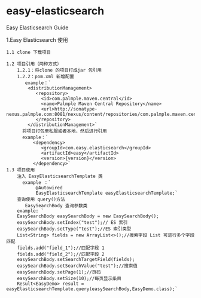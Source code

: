 # easy-elasticsearch
Easy Elasticsearch Guide

1.Easy Elasticsearch 使用

    1.1 clone 下载项目
    
    1.2 项目引用（两种方式）
        1.2.1：将clone 的项目打成jar 包引用
        1.2.2：pom.xml 新增配置
           example：`
            <distributionManagement>
               <repository>
                 <id>com.palmple.maven.central</id>
                 <name>Palmple Maven Central Repository</name>
                 <url>http://sonatype-nexus.palmple.com:8081/nexus/content/repositories/com.palmple.maven.central</url>
               </repository>
            </distributionManagement>`
          将项目打包至私服或者本地，然后进行引用
          example：`
              <dependency>
                 <groupId>com.easy.elasticsearch</groupId>
                 <artifactId>easy</artifactId>
                 <version>{version}</version>
              </dependency>`
    1.3 项目使用
        注入 EasyElasticsearchTemplate 类
          example ：`
               @Autowired
               EasyElasticsearchTemplate easyElasticsearchTemplate;`
        查询使用 query()方法
           EasySearchBody 查询参数类
        example: `
        EasySearchBody easySearchBody = new EasySearchBody();
        easySearchBody.setIndex("test");// ES 索引
        easySearchBody.setType("test");//ES 索引类型
        List<String> fields = new ArrayList<>();//搜索字段 List 可进行多个字段匹配
        fields.add("field_1");//匹配字段 1
        fields.add("field_2");//匹配字段 2
        easySearchBody.setSearchTargetField(fields);
        easySearchBody.setSearchValue("test");//搜索值
        easySearchBody.setPage(1);//页码
        easySearchBody.setSize(10);//每页显示条目
        Result<EasyDemo> result = easyElasticsearchTemplate.query(easySearchBody,EasyDemo.class);`
